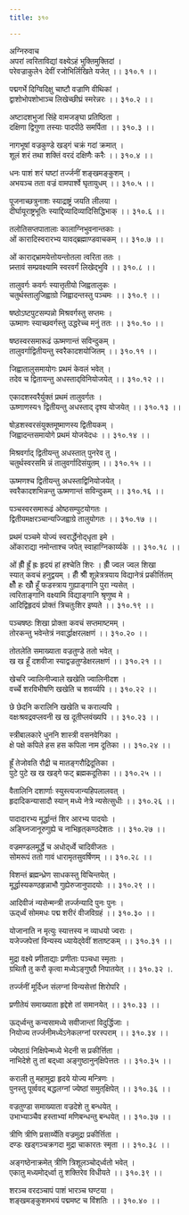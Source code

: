 ```yaml
---
title: ३१०

---
```

अग्निरुवाच  
अपरां त्वरिताविद्यां वक्ष्येऽहं भुक्तिमुक्तिदां ।  
परेवज्राकुले१ देवीं रजोभिर्लिखिते यजेत् ।। ३१०.१ ।।  
  
पद्मगर्भे दिग्विदिक्षु चाष्टौ वज्राणि वीथिकां ।  
द्वाशोभोपशोभाञ्च लिखेच्छीघ्रं स्मरेन्नरः ।। ३१०.२ ।।  
  
अष्टादशभुजां सिंहे वामजङ्घा प्रतिष्ठिता ।  
दक्षिणा द्विगुणा तस्याः पादपीठे समर्पिता ।। ३१०.३ ।।  
  
नागभूषां वज्रकुण्डे खड्गं चक्रं गदां क्रमात् ।  
शूलं शरं तथा शक्तिं वरदं दक्षिणैः करैः ।। ३१०.४ ।।  
  
धनः पाशं शरं घष्टां तर्ज्जनीं शङ्खमङ्कुशम् ।  
अभयञ्च तता वज्रं वामपार्श्वे घृतायुधम् ।। ३१०.५ ।।  
  
पूजनाच्छत्रुनाशः स्याद्राष्ट्रं जयति लीलया ।  
दीर्घायूराष्ट्रभूतिः स्याद्दिव्यादिव्यादिसिद्धिभाक् ।। ३१०.६ ।।  
  
तलोतिसप्तपातालाः कालाग्निभुवनान्तकाः ।  
ओं कारादिस्वरारभ्य यावद्‌ब्रह्माण्डवाचकम् ।। ३१०.७ ।।  
  
ओं काराद्‌भ्रामयेत्तोयन्तोतला त्वरिता ततः ।  
प्र्स्तावं सम्प्रवक्ष्यामि स्वरवर्गं लिखेद्‌भुवि ।। ३१०.८ ।।  
  
तालुवर्गः कवर्गः स्यात्तृतीयो जिह्वतालुकः ।  
चतुर्थस्तालुजिह्वाग्रो जिह्वादन्तस्तु पञ्चमः ।। ३१०.९ ।।  
  
षष्ठोऽष्टपुटसम्पन्नो मिश्रवर्गस्तु सप्तमः ।  
ऊष्माणः स्याच्छवर्गस्तु उद्धरेच्च मनुं ततः ।। ३१०.१० ।।  
  
षष्ठस्वरसमारूढं ऊष्मणान्तं सविन्दुकम् ।  
तालुवर्गाद्वितीयन्तु स्वरैकादशयोजितम् ।। ३१०.११ ।।  
  
जिह्वातालुसमायोगः प्रथमं केवलं भवेत् ।  
तदेव च द्वितायन्तु अधस्ताद्‌विनियोजयेत् ।। ३१०.१२ ।।  
  
एकादशस्वरैर्युक्तं प्रथमं तालुवर्गतः ।  
ऊष्णाणस्य१ द्वितीयन्तु अधस्ताद् दृश्य योजयेत् ।। ३१०.१३ ।।  
  
षोड़शस्वरसंयुक्तमूष्माणस्य द्वितीयकम् ।  
जिह्वादन्तसमायोगे प्रथमं योजयेदधः ।। ३१०.१४ ।।  
  
मिश्रवर्गाद्‌ द्वितीयन्तु अधस्तात् पुनरेव तु ।  
चतुर्थस्वरसमि न्नं तालुवर्गादिसंयुतम् ।। ३१०.१५ ।।  
  
ऊष्मणश्च द्वितीयन्तु अधस्ताद्विनियोजयेत् ।  
स्वरैकादशभिन्नन्तु ऊष्मणान्तं सविन्दुकम् ।। ३१०.१६ ।।  
  
पञ्चस्वरसमारूढं ओष्ठसम्पुटयोगतः ।  
द्वितीयमक्षरञ्चान्यज्जिह्वाग्रे तालुयोगतः ।। ३१०.१७ ।।  
  
प्रथमं पञ्चमे योज्यं स्वरार्द्धेनोद्‌धृता इमे ।  
ओंकाराद्या नमोन्ताश्च जपेत् स्वाहाग्निकार्य्यके ।। ३१०.१८ ।।  
  
ओं ह्रीँ ह्रूँ ह्रः हृदयं हां हश्चेति शिरः । ह्रीँ ज्वल ज्वल शिखा  
स्यात् कवचं हनुद्वयम् । हीँ श्रीँ शून्नेत्रत्रयाय विद्यानेत्रं प्रकीर्त्तितम्  
क्षौँ हः खौँ हूँ फडस्त्राय गुह्याङ्गानि पुरा न्यसेत् ।  
त्वरिताङ्गानि वक्ष्यामि विद्याङ्गानि श्रृणुष्व मे ।  
आदिद्विहृदयं प्रोक्तं त्रिचतुःशिर इष्यते ।। ३१०.१९ ।।  
  
पञ्चषष्ठः शिखा प्रोक्ता कवचं सप्तमाष्टमम् ।  
तोरकन्तु भवेन्तेत्रं नवार्द्धाक्षरलक्षणं ।। ३१०.२० ।।  
  
तोतलेति समाख्याता वज्रतुण्डे ततो भवेत् ।  
ख ख हूँ दशवीजा स्याद्वज्रतुण्डेक्षरलक्षणं ।। ३१०.२१ ।।  
  
खेचरि ज्वालिनीज्वाले खखेति ज्वालिनीदश ।  
वर्च्चे शरविभीषणि खखेति च शवर्य्यपि ।। ३१०.२२ ।।  
  
छे छेदनि करालिनि खखेति च कराल्यपि ।  
वक्षःश्रवद्रवप्लवनी ख ख दूतीप्लवंख्यपि ।। ३१०.२३ ।।  
  
स्त्रीबालकारे धुननि शास्त्री वसनवेगिका ।  
क्षे पक्षे कपिले हस हस कपिला नाम दूतिका ।। ३१०.२४ ।।  
  
ह्रूँ तेजोवति रौद्री च मातङ्गरौद्रिदूतिका ।  
पुटे पुटे ख ख खड्गे फट् ब्रह्मकदूतिका ।। ३१०.२५ ।।  
  
वैतालिनि दशार्णाः स्युस्त्यजान्यहिपलालवत् ।  
हृदादिकन्यासादौ स्यान् मध्ये नेत्रे न्यसेत्सुधीः ।। ३१०.२६ ।।  
  
पादादारभ्य मूर्द्धान्तं शिर आरभ्य पादयोः ।  
अङ्घ्निजानूरुगुह्ये च नाभिहृत्‌कण्ठदेशतः ।। ३१०.२७ ।।  
  
वज्रमण्डलमूर्द्धे च अधोद्‌र्ध्वे चादिवीजतः ।  
सोमरूपं ततो गावं धारामृतसुवर्षिणम् ।। ३१०.२८ ।।  
  
विशन्तं ब्रह्मन्ध्रेण साधकस्तु विचिन्तयेत् ।  
मूर्द्धास्यकण्ठहृन्नाभौ गुह्येरुजानुपादयोः ।। ३१०.२९ ।।  
  
आदिवीजं न्यसेन्मन्त्री तर्ज्जन्यादि पुनः पुनः ।  
ऊद्‌र्ध्वं सोममधः पद्म शरीरं वीजविग्रहं ।। ३१०.३० ।।  
  
योजानाति न मृत्युः स्यात्तस्य न व्याधयो ज्वराः ।  
यजेज्जपेत्तां विन्यस्य ध्यायेद्‌वेवीं शताष्टकम् ।। ३१०.३१ ।।  
  
मुद्रा वक्ष्ये प्र्णीताद्याः प्रणीताः पञ्चधा स्मृताः ।  
ग्रथितौ तु करौ कृत्वा मध्येऽङ्गुष्ठौ निपातयेत् ।। ३१०.३२ ।.  
  
तर्ज्जनीं मूर्दिध्न संलग्नां विन्यसेत्तां शिरोपरि ।  
  
प्रणीतेयं समाख्याता हृद्देशे तां समानयेत् ।। ३१०.३३ ।।  
  
ऊद्‌र्ध्वन्तु कन्यसामध्ये सवीजान्तां विदुर्द्धिजाः ।  
नियोज्य तर्ज्जनीमध्येऽनेकलग्नां परस्पराम् ।। ३१०.३४ ।।  
  
ज्येष्ठाग्रं निक्षिपेन्मध्ये भेदनी स प्रकीर्त्तिता ।  
नाभिदेशे तु तां बद्‌ध्वा अङ्गुष्ठानुन्‌क्षिपेत्ततः ।। ३१०.३५ ।।  
  
कराली तु महामुद्रा हृदये योज्य मन्त्रिणः ।  
पुनस्तु पूर्व्ववद् बद्धलग्नां ज्येष्ठां समुत्‌क्षिपेत् ।। ३१०.३६ ।।  
  
वज्रतुण्डा समाख्याता वज्रदेशे तु बन्धयेत् ।  
उभाभ्याञ्चैव हस्ताभ्यां मणिबन्धन्तु बन्धयेत् ।। ३१०.३७ ।।  
  
त्रीणि त्रीणि प्रसार्य्येति वज्रमुद्रा प्रकीर्त्तिता ।  
दण्डः खड्गञ्चक्रगदा मुद्रा चाकारतः स्मृता ।। ३१०.३८ ।।  
  
अङ्गष्ठेनाक्रमेत् त्रीणि त्रिशूलञ्चोद्‌र्ध्वतो भवेत् ।  
एकातु मध्यमोद्‌र्ध्वा तु शक्तिरेव विधीयते ।। ३१०.३९ ।।  
  
शरञ्च वरदञ्चापं पाशं भारञ्च घण्टया ।  
शङ्खमङ्कुशमभयं पद्ममष्ट च विंशतिः ।। ३१०.४० ।।